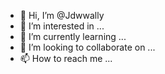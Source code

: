 - 👋 Hi, I’m @Jdwwally
- 👀 I’m interested in ...
- 🌱 I’m currently learning ...
- 💞️ I’m looking to collaborate on ...
- 📫 How to reach me ...

<!---
Jdwwally/Jdwwally is a ✨ special ✨ repository because its `README.md` (this file) appears on your GitHub profile.
You can click the Preview link to take a look at your changes.
--->
